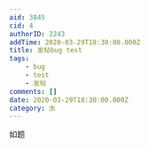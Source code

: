```yaml
---
aid: 3845
cid: 4
authorID: 2243
addTime: 2020-03-29T18:30:00.000Z
title: 发帖bug test
tags:
    - bug
    - test
    - 发帖
comments: []
date: 2020-03-29T18:30:00.000Z
category: 水
---
```


如题
